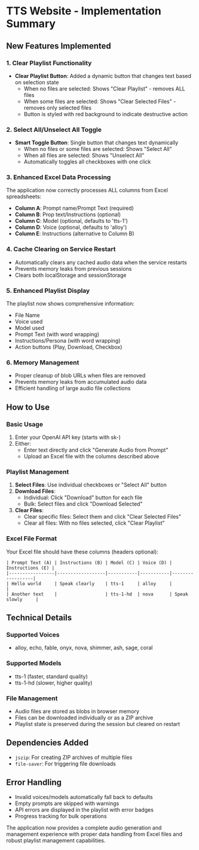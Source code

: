 # TTS Website - Implementation Summary

## New Features Implemented

### 1. Clear Playlist Functionality
- **Clear Playlist Button**: Added a dynamic button that changes text based on selection state
  - When no files are selected: Shows "Clear Playlist" - removes ALL files
  - When some files are selected: Shows "Clear Selected Files" - removes only selected files
  - Button is styled with red background to indicate destructive action

### 2. Select All/Unselect All Toggle
- **Smart Toggle Button**: Single button that changes text dynamically
  - When no files or some files are selected: Shows "Select All"
  - When all files are selected: Shows "Unselect All"
  - Automatically toggles all checkboxes with one click

### 3. Enhanced Excel Data Processing
The application now correctly processes ALL columns from Excel spreadsheets:
- **Column A**: Prompt name/Prompt Text (required)
- **Column B**: Prop text/Instructions (optional)
- **Column C**: Model (optional, defaults to 'tts-1')
- **Column D**: Voice (optional, defaults to 'alloy')
- **Column E**: Instructions (alternative to Column B)

### 4. Cache Clearing on Service Restart
- Automatically clears any cached audio data when the service restarts
- Prevents memory leaks from previous sessions
- Clears both localStorage and sessionStorage

### 5. Enhanced Playlist Display
The playlist now shows comprehensive information:
- File Name
- Voice used
- Model used
- Prompt Text (with word wrapping)
- Instructions/Persona (with word wrapping)
- Action buttons (Play, Download, Checkbox)

### 6. Memory Management
- Proper cleanup of blob URLs when files are removed
- Prevents memory leaks from accumulated audio data
- Efficient handling of large audio file collections

## How to Use

### Basic Usage
1. Enter your OpenAI API key (starts with sk-)
2. Either:
   - Enter text directly and click "Generate Audio from Prompt"
   - Upload an Excel file with the columns described above

### Playlist Management
1. **Select Files**: Use individual checkboxes or "Select All" button
2. **Download Files**: 
   - Individual: Click "Download" button for each file
   - Bulk: Select files and click "Download Selected"
3. **Clear Files**:
   - Clear specific files: Select them and click "Clear Selected Files"
   - Clear all files: With no files selected, click "Clear Playlist"

### Excel File Format
Your Excel file should have these columns (headers optional):
```
| Prompt Text (A) | Instructions (B) | Model (C) | Voice (D) | Instructions (E) |
|-----------------|------------------|-----------|-----------|------------------|
| Hello world     | Speak clearly    | tts-1     | alloy     |                  |
| Another text    |                  | tts-1-hd  | nova      | Speak slowly     |
```

## Technical Details

### Supported Voices
- alloy, echo, fable, onyx, nova, shimmer, ash, sage, coral

### Supported Models
- tts-1 (faster, standard quality)
- tts-1-hd (slower, higher quality)

### File Management
- Audio files are stored as blobs in browser memory
- Files can be downloaded individually or as a ZIP archive
- Playlist state is preserved during the session but cleared on restart

## Dependencies Added
- `jszip`: For creating ZIP archives of multiple files
- `file-saver`: For triggering file downloads

## Error Handling
- Invalid voices/models automatically fall back to defaults
- Empty prompts are skipped with warnings
- API errors are displayed in the playlist with error badges
- Progress tracking for bulk operations

The application now provides a complete audio generation and management experience with proper data handling from Excel files and robust playlist management capabilities.
